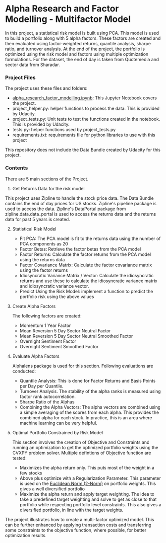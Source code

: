 # Alpha Research and Factor Modelling - Multifactor Model
In this project, a statistical risk model is built using PCA. This model is used to build a portfolio along with 5 alpha factors. These factors are created and then evaluated using factor-weighted returns, quantile analysis, sharpe ratio, and turnover analysis. At the end of the project, the portfolio is optimized using the risk model and factors using multiple optimization formulations. For the dataset, the end of day is taken from Quotemedia and sector data from Sharadar.

### Project Files

The project uses these files and folders:

- [alpha_research_factor_modelling.ipynb](https://github.com/udaygoel/AI-For-Trading-Udacity/blob/master/Alpha%20Research%20and%20Factor%20Modelling%20-%20Multifactor%20Model/alpha_research_factor_modelling.ipynb): This Jupyter Notebook covers the project. 
- project_helper.py: helper functions to process the data. This is provided by Udacity.
- project_tests.py: Unit tests to test the functions created in the notebook. This is provided by Udacity.
- tests.py: helper functions used by project_tests.py
- requirements.txt: requirements file for python libraries to use with this project

This repository does not include the Data Bundle created by Udacity for this project.

### Contents

There are 5 main sections of the Project.

1.  Get Returns Data for the risk model

   This project uses Zipline to handle the stock price data. The Data Bundle contains the end of day prices for US stocks. Zipline's pipeline package is used to access the data. Zipline's DataPortal package from zipline.data.data_portal is used to access the returns data and the returns data for past 5 years is created.

2. Statistical Risk Model

   - Fit PCA: The PCA model is fit to the returns data using the number of PCA components as 20
   - Factor Betas: Retrieve the factor betas from the PCA model
   - Factor Returns: Calculate the factor returns from the PCA model using the returns data
   - Factor Covariance Matrix: Calculate the factor covariance matrix using the factor returns
   - Idiosyncratic Variance Matrix / Vector: Calculate the idiosyncratic returns and use these to calculate the idiosyncratic variance matrix and idiosyncratic variance vector.
   - Predict Using the Risk Model: implement a function to predict the portfolio risk using the above values

3. Create Alpha Factors

   The following factors are created:

   - Momentum 1 Year Factor
   - Mean Reversion 5 Day Sector Neutral Factor
   - Mean Reversion 5 Day Sector Neutral Smoothed Factor
   - Overnight Sentiment Factor
   - Overnight Sentiment Smoothed Factor

4. Evaluate Alpha Factors

   Alphalens package is used for this section. Following evaluations are conducted:

   - Quantile Analysis: This is done for Factor Returns and Basis Points per Day per Quantile.
   - Turnover Analysis. The stability of the alpha ranks is measured using factor rank autocorrelation.
   - Sharpe Ratio of the Alphas
   - Combining the Alpha Vectors: The alpha vectors are combined using a simple averaging of the scores from each alpha. This provides the combined alpha for each stock. In practice, this is an area where machine learning can be very helpful.

5. Optimal Portfolio Constrained by Risk Model

   This section involves the creation of Objective and Constraints and running an optimization to get the optimized portfolio weights using the CVXPY problem solver. Multiple defintions of Objective function are tested:

   - Maximizes the alpha return only. This puts most of the weight in a few stocks
   - Above plus optimize with a Regularization Parameter. This parameter is used on the [Euclidean Norm (2-Norm)](https://en.wikipedia.org/wiki/Norm_(mathematics)) on portfolio weights. This gives a well diversified portfolio
   - Maximize the alpha return and apply target weighting. The idea to take a predefined target weighting and solve to get as close to that portfolio while respecting portfolio level constraints. This also gives a diversified portfolio, in line with the target weights.


The project illustrates how to create a multi-factor optimized model. This can be further enhanced by applying transaction costs and transferring some constraints to the objective function, where possible, for better optimization results.